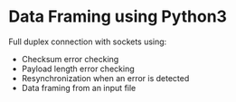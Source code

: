 # Data Framing using Python3
Full duplex connection with sockets using:
- Checksum error checking
- Payload length error checking
- Resynchronization when an error is detected
- Data framing from an input file
